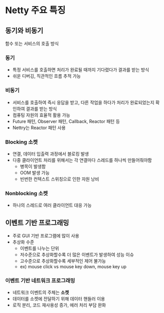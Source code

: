 # Netty 주요 특징

## 동기와 비동기

함수 또는 서비스의 호출 방식

### 동기

* 특정 서비스를 호출하면 처리가 완료될 때까지 기다렸다가 결과를 받는 방식
* 쉬운 디버깅, 직관적인 흐름 추적 가능

### 비동기

* 서비스를 호출하여 즉시 응답을 받고, 다른 작업을 하다가 처리가 완료되었는지 확인하여 결과를 받는 방식
* 컴퓨팅 자원의 효율적 활용 가능
* Future 패턴, Observer 패턴, Callback, Reactor 패턴 등
* Nettry는 Reactor 패턴 사용

### Blocking 소켓

* 연결, 데이터 입출력 과정에서 블로킹 발생
* 다중 클라이언트 처리를 위해서는 각 연결마다 스레드를 하나씩 만들어줘야함
  * 병목이 발생함
  * OOM 발생 가능
  * 빈번한 컨텍스트 스위칭으로 인한 자원 낭비

### Nonblocking 소켓

* 하나의 스레드로 여러 클라이언트 대응 가능

## 이벤트 기반 프로그래밍

* 주로 GUI 기반 프로그램에 많이 사용
* 추상화 수준
  * 이벤트를 나누는 단위
  * 저수준으로 추상화할수록 더 많은 이벤트가 발생하여 성능 이슈
  * 고수준으로 추상화할수록 세부적인 제어 불가능
  * ex\) mouse click vs mouse key down, mouse key up

### 이벤트 기반 네트워크 프로그래밍

* 네트워크 이벤트의 주체는 **소켓**
* 데이터를 소켓에 전달하기 위해 데이터 핸들러 이용
* 로직 분리, 코드 재사용성 증가, 에러 처리 부담 완화

